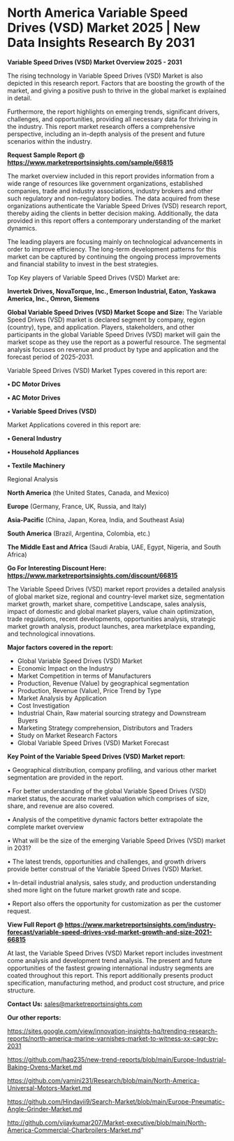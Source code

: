 # North America Variable Speed Drives (VSD) Market 2025 | New Data Insights Research By 2031

<Strong> Variable Speed Drives (VSD) Market Overview 2025 - 2031</strong>

The rising technology in Variable Speed Drives (VSD) Market is also depicted in this research report. Factors that are boosting the growth of the market, and giving a positive push to thrive in the global market is explained in detail.

Furthermore, the report highlights on emerging trends, significant drivers, challenges, and opportunities, providing all necessary data for thriving in the industry. This report market research offers a comprehensive perspective, including an in-depth analysis of the present and future scenarios within the industry.

<strong>Request Sample Report @ <a href=https://www.marketreportsinsights.com/sample/66815>https://www.marketreportsinsights.com/sample/66815</a></strong>

The market overview included in this report provides information from a wide range of resources like government organizations, established companies, trade and industry associations, industry brokers and other such regulatory and non-regulatory bodies. The data acquired from these organizations authenticate the Variable Speed Drives (VSD) research report, thereby aiding the clients in better decision making. Additionally, the data provided in this report offers a contemporary understanding of the market dynamics.

The leading players are focusing mainly on technological advancements in order to improve efficiency. The long-term development patterns for this market can be captured by continuing the ongoing process improvements and financial stability to invest in the best strategies.

Top Key players of Variable Speed Drives (VSD) Market are:

<strong>Invertek Drives, NovaTorque, Inc., Emerson Industrial, Eaton, Yaskawa America, Inc., Omron, Siemens</strong>

<strong><b>Global Variable Speed Drives (VSD) Market Scope and Size:</b></strong>
The Variable Speed Drives (VSD) market is declared segment by company, region (country), type, and application. Players, stakeholders, and other participants in the global Variable Speed Drives (VSD) market will gain the market scope as they use the report as a powerful resource. The segmental analysis focuses on revenue and product by type and application and the forecast period of 2025-2031.

Variable Speed Drives (VSD) Market Types covered in this report are:

<strong>• DC Motor Drives

• AC Motor Drives

• Variable Speed Drives (VSD)</strong>

Market Applications covered in this report are:

<strong>• General Industry

• Household Appliances

• Textile Machinery</strong> 

Regional Analysis

<strong>North America</strong> (the United States, Canada, and Mexico)

<strong>Europe</strong> (Germany, France, UK, Russia, and Italy)

<strong>Asia-Pacific</strong> (China, Japan, Korea, India, and Southeast Asia)

<strong>South America</strong> (Brazil, Argentina, Colombia, etc.)

<strong>The Middle East and Africa</strong> (Saudi Arabia, UAE, Egypt, Nigeria, and South Africa)

<strong>Go For Interesting Discount Here: <a href=https://www.marketreportsinsights.com/discount/66815>https://www.marketreportsinsights.com/discount/66815</a></strong>

The Variable Speed Drives (VSD) market report provides a detailed analysis of global market size, regional and country-level market size, segmentation market growth, market share, competitive Landscape, sales analysis, impact of domestic and global market players, value chain optimization, trade regulations, recent developments, opportunities analysis, strategic market growth analysis, product launches, area marketplace expanding, and technological innovations.

<strong><b>Major factors covered in the report:</b></strong>
<ul>
  <li>Global Variable Speed Drives (VSD) Market </li>
  <li>Economic Impact on the Industry</li>
  <li>Market Competition in terms of Manufacturers</li>
  <li>Production, Revenue (Value) by geographical segmentation</li>
  <li>Production, Revenue (Value), Price Trend by Type</li>
  <li>Market Analysis by Application</li>
  <li>Cost Investigation</li>
  <li>Industrial Chain, Raw material sourcing strategy and Downstream Buyers</li>
  <li>Marketing Strategy comprehension, Distributors and Traders</li>
  <li>Study on Market Research Factors</li>
  <li>Global Variable Speed Drives (VSD) Market Forecast</li>
</ul>

<strong><b>Key Point of the Variable Speed Drives (VSD) Market report:</b></strong>

• Geographical distribution, company profiling, and various other market segmentation are provided in the report.

• For better understanding of the global Variable Speed Drives (VSD) market status, the accurate market valuation which comprises of size, share, and revenue are also covered.

• Analysis of the competitive dynamic factors better extrapolate the complete market overview

• What will be the size of the emerging Variable Speed Drives (VSD) market in 2031?

• The latest trends, opportunities and challenges, and growth drivers provide better construal of the Variable Speed Drives (VSD) Market.

• In-detail industrial analysis, sales study, and production understanding shed more light on the future market growth rate and scope.

• Report also offers the opportunity for customization as per the customer request.

<strong><b>View Full Report @ <a href=https://www.marketreportsinsights.com/industry-forecast/variable-speed-drives-vsd-market-growth-and-size-2021-66815>https://www.marketreportsinsights.com/industry-forecast/variable-speed-drives-vsd-market-growth-and-size-2021-66815</a></b></strong>


At last, the Variable Speed Drives (VSD) Market report includes investment come analysis and development trend analysis. The present and future opportunities of the fastest growing international industry segments are coated throughout this report. This report additionally presents product specification, manufacturing method, and product cost structure, and price structure.

<strong>Contact Us:</strong>
sales@marketreportsinsights.com

<strong>Our other reports:</strong>

<a href=https://sites.google.com/view/innovation-insights-hq/trending-research-reports/north-america-marine-varnishes-market-to-witness-xx-cagr-by-2031>https://sites.google.com/view/innovation-insights-hq/trending-research-reports/north-america-marine-varnishes-market-to-witness-xx-cagr-by-2031</a>

<a href=https://github.com/haq235/new-trend-reports/blob/main/Europe-Industrial-Baking-Ovens-Market.md>https://github.com/haq235/new-trend-reports/blob/main/Europe-Industrial-Baking-Ovens-Market.md</a>

<a href=https://github.com/yamini231/Research/blob/main/North-America-Universal-Motors-Market.md>https://github.com/yamini231/Research/blob/main/North-America-Universal-Motors-Market.md</a>

<a href=https://github.com/Hindavii9/Search-Market/blob/main/Europe-Pneumatic-Angle-Grinder-Market.md>https://github.com/Hindavii9/Search-Market/blob/main/Europe-Pneumatic-Angle-Grinder-Market.md</a>

<a href=http://github.com/vijaykumar207/Market-executive/blob/main/North-America-Commercial-Charbroilers-Market.md>http://github.com/vijaykumar207/Market-executive/blob/main/North-America-Commercial-Charbroilers-Market.md</a>"

